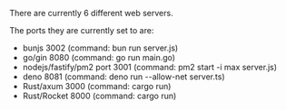 There are currently 6 different web servers.

The ports they are currently set to are:
- bunjs 3002 (command: bun run server.js)
- go/gin 8080 (command: go run main.go)
- nodejs/fastify/pm2 port 3001 (command: pm2 start -i max server.js)
- deno 8081 (command: deno run --allow-net server.ts)
- Rust/axum 3000 (command: cargo run)
- Rust/Rocket 8000 (command: cargo run)
